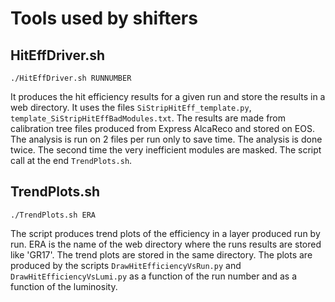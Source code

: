 # Tools used by shifters

## HitEffDriver.sh

`./HitEffDriver.sh RUNNUMBER`

It produces the hit efficiency results for a given run and store the results in a web directory. It uses the files `SiStripHitEff_template.py`, `template_SiStripHitEffBadModules.txt`. 
The results are made from calibration tree files produced from Express AlcaReco and stored on EOS. The analysis is run on 2 files per run only to save time.
The analysis is done twice. The second time the very inefficient modules are masked.
The script call at the end `TrendPlots.sh`.

## TrendPlots.sh

`./TrendPlots.sh ERA`

The script produces trend plots of the efficiency in a layer produced run by run. ERA is the name of the web directory where the runs results are stored like 'GR17'. The trend plots are stored in the same directory.
The plots are produced by the scripts `DrawHitEfficiencyVsRun.py` and `DrawHitEfficiencyVsLumi.py` as a function of the run number and as a function of the luminosity.


